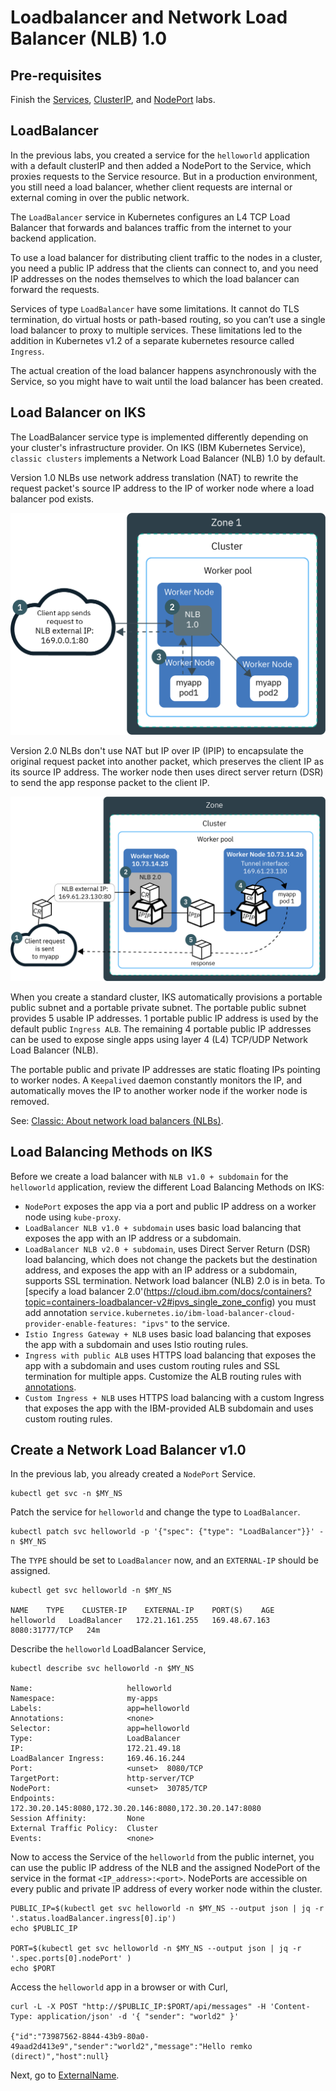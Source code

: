 # Loadbalancer and Network Load Balancer (NLB) 1.0

## Pre-requisites

Finish the [Services](services.md), [ClusterIP](clusterip.md), and [NodePort](nodeport.md) labs.

## LoadBalancer

In the previous labs, you created a service for the `helloworld` application with a default clusterIP and then added a NodePort to the Service, which proxies requests to the Service resource. But in a production environment, you still need a load balancer, whether client requests are internal or external coming in over the public network. 

The `LoadBalancer` service in Kubernetes configures an L4 TCP Load Balancer that forwards and balances traffic from the internet to your backend application.

To use a load balancer for distributing client traffic to the nodes in a cluster, you need a public IP address that the clients can connect to, and you need IP addresses on the nodes themselves to which the load balancer can forward the requests.

Services of type `LoadBalancer` have some limitations. It cannot do TLS termination, do virtual hosts or path-based routing, so you can’t use a single load balancer to proxy to multiple services. These limitations led to the addition in Kubernetes v1.2 of a separate kubernetes resource called `Ingress`. 

The actual creation of the load balancer happens asynchronously with the Service, so you might have to wait until the load balancer has been created.

## Load Balancer on IKS

The LoadBalancer service type is implemented differently depending on your cluster's infrastructure provider. On IKS (IBM Kubernetes Service), `classic clusters` implements a Network Load Balancer (NLB) 1.0 by default. 

Version 1.0 NLBs use network address translation (NAT) to rewrite the request packet's source IP address to the IP of worker node where a load balancer pod exists. 

![NLB 1.0](images/ks_loadbalancer_nlb1.png)

Version 2.0 NLBs don't use NAT but IP over IP (IPIP) to encapsulate the original request packet into another packet, which preserves the client IP as its source IP address. The worker node then uses direct server return (DSR) to send the app response packet to the client IP.

![NLB 2.0](images/ks_loadbalancer_nlb2.png)

When you create a standard cluster, IKS automatically provisions a portable public subnet and a portable private subnet. The portable public subnet provides 5 usable IP addresses. 1 portable public IP address is used by the default public `Ingress ALB`. The remaining 4 portable public IP addresses can be used to expose single apps using layer 4 (L4) TCP/UDP Network Load Balancer (NLB).

The portable public and private IP addresses are static floating IPs pointing to worker nodes. A `Keepalived` daemon  constantly monitors the IP, and automatically moves the IP to another worker node if the worker node is removed.  

See: [Classic: About network load balancers (NLBs)](https://cloud.ibm.com/docs/containers?topic=containers-loadbalancer-about#v1_planning).

## Load Balancing Methods on IKS

Before we create a load balancer with `NLB v1.0 + subdomain` for the `helloworld` application, review the different Load Balancing Methods on IKS:

- `NodePort` exposes the app via a port and public IP address on a worker node using `kube-proxy`.
- `LoadBalancer NLB v1.0 + subdomain` uses basic load balancing that exposes the app with an IP address or a subdomain.
- `LoadBalancer NLB v2.0 + subdomain`, uses Direct Server Return (DSR) load balancing, which does not change the packets but the destination address, and exposes the app with an IP address or a subdomain, supports SSL termination. Network load balancer (NLB) 2.0 is in beta. To [specify a load balancer 2.0'(https://cloud.ibm.com/docs/containers?topic=containers-loadbalancer-v2#ipvs_single_zone_config) you must add annotation `service.kubernetes.io/ibm-load-balancer-cloud-provider-enable-features: "ipvs"` to the service.
- `Istio Ingress Gateway + NLB` uses basic load balancing that exposes the app with a subdomain and uses Istio routing rules.
- `Ingress with public ALB` uses HTTPS load balancing that exposes the app with a subdomain and uses custom routing rules and SSL termination for multiple apps. Customize the ALB routing rules with [annotations](https://cloud.ibm.com/docs/containers?topic=containers-ingress_annotation).
- `Custom Ingress + NLB` uses HTTPS load balancing with a custom Ingress that exposes the app with the IBM-provided ALB subdomain and uses custom routing rules.

## Create a Network Load Balancer v1.0

In the previous lab, you already created a `NodePort` Service. 

```
kubectl get svc -n $MY_NS
```

Patch the service for `helloworld` and change the type to `LoadBalancer`.

```
kubectl patch svc helloworld -p '{"spec": {"type": "LoadBalancer"}}' -n $MY_NS
```

The `TYPE` should be set to `LoadBalancer` now, and an `EXTERNAL-IP` should be assigned.

```
kubectl get svc helloworld -n $MY_NS

NAME    TYPE    CLUSTER-IP    EXTERNAL-IP    PORT(S)    AGE
helloworld   LoadBalancer   172.21.161.255   169.48.67.163   8080:31777/TCP   24m
```

Describe the `helloworld` LoadBalancer Service,

```
kubectl describe svc helloworld -n $MY_NS

Name:                     helloworld
Namespace:                my-apps
Labels:                   app=helloworld
Annotations:              <none>
Selector:                 app=helloworld
Type:                     LoadBalancer
IP:                       172.21.49.18
LoadBalancer Ingress:     169.46.16.244
Port:                     <unset>  8080/TCP
TargetPort:               http-server/TCP
NodePort:                 <unset>  30785/TCP
Endpoints:                172.30.20.145:8080,172.30.20.146:8080,172.30.20.147:8080
Session Affinity:         None
External Traffic Policy:  Cluster
Events:                   <none>
```

Now to access the Service of the `helloworld` from the public internet, you can use the public IP address of the NLB and the assigned NodePort of the service in the format `<IP_address>:<port>`. NodePorts are accessible on every public and private IP address of every worker node within the cluster.

```
PUBLIC_IP=$(kubectl get svc helloworld -n $MY_NS --output json | jq -r '.status.loadBalancer.ingress[0].ip')
echo $PUBLIC_IP

PORT=$(kubectl get svc helloworld -n $MY_NS --output json | jq -r '.spec.ports[0].nodePort' )
echo $PORT
```

Access the `helloworld` app in a browser or with Curl,

```
curl -L -X POST "http://$PUBLIC_IP:$PORT/api/messages" -H 'Content-Type: application/json' -d '{ "sender": "world2" }'

{"id":"73987562-8844-43b9-80a0-49aad2d413e9","sender":"world2","message":"Hello remko (direct)","host":null}
```

Next, go to [ExternalName](externalname.md).
